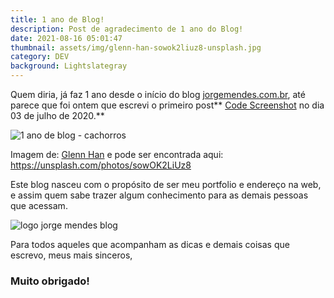 ```yaml
---
title: 1 ano de Blog!
description: Post de agradecimento de 1 ano do Blog!
date: 2021-08-16 05:01:47
thumbnail: assets/img/glenn-han-sowok2liuz8-unsplash.jpg
category: DEV
background: Lightslategray
---
```

Quem diria, já faz 1 ano desde o início do blog [jorgemendes.com.br](https://jorgemendes.com.br/), até parece que foi ontem que escrevi o primeiro post** [Code Screenshot](https://jorgemendes.com.br/code-screenshot/) no dia 03 de julho de 2020.**

![1 ano de blog - cachorros](assets/img/glenn-han-sowok2liuz8-unsplash.jpg "1 ano de blog - cachorros")

Imagem de: [Glenn Han](https://unsplash.com/@sageforest) e pode ser encontrada aqui: <https://unsplash.com/photos/sowOK2LiUz8>

Este blog nasceu com o propósito de ser meu portfolio e endereço na web, e assim quem sabe trazer algum conhecimento para as demais pessoas que acessam.

![logo jorge mendes blog](assets/img/logo.png "logo jorge mendes blog")

Para todos aqueles que acompanham as dicas e demais coisas que escrevo, meus mais sinceros,

### **Muito obrigado!**
